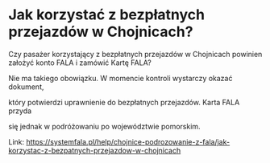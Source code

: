 # Jak korzystać z bezpłatnych przejazdów w Chojnicach?


Czy pasażer korzystający z bezpłatnych przejazdów w Chojnicach powinien założyć konto FALA i zamówić Kartę FALA?


Nie ma takiego obowiązku. W momencie kontroli wystarczy okazać dokument,


który potwierdzi uprawnienie do bezpłatnych przejazdów. Karta FALA przyda


się jednak w podróżowaniu po województwie pomorskim.




Link: https://systemfala.pl/help/chojnice-podrozowanie-z-fala/jak-korzystac-z-bezpatnych-przejazdow-w-chojnicach
